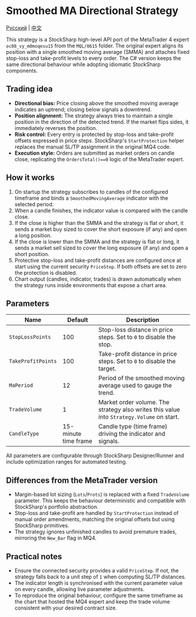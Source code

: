 # Smoothed MA Directional Strategy
[Русский](README_ru.md) | [中文](README_cn.md)

This strategy is a StockSharp high-level API port of the MetaTrader 4 expert `oc08_vy_m0moqesu15` from the `MQL/8615` folder. The original expert aligns its position with a single smoothed moving average (SMMA) and attaches fixed stop-loss and take-profit levels to every order. The C# version keeps the same directional behaviour while adopting idiomatic StockSharp components.

## Trading idea

- **Directional bias:** Price closing above the smoothed moving average indicates an uptrend; closing below signals a downtrend.
- **Position alignment:** The strategy always tries to maintain a single position in the direction of the detected trend. If the market flips sides, it immediately reverses the position.
- **Risk control:** Every entry is protected by stop-loss and take-profit offsets expressed in price steps. StockSharp's `StartProtection` helper replaces the manual SL/TP assignment in the original MQ4 code.
- **Execution style:** Orders are submitted as market orders on candle close, replicating the `OrdersTotal()==0` logic of the MetaTrader expert.

## How it works

1. On startup the strategy subscribes to candles of the configured timeframe and binds a `SmoothedMovingAverage` indicator with the selected period.
2. When a candle finishes, the indicator value is compared with the candle close.
3. If the close is higher than the SMMA and the strategy is flat or short, it sends a market buy sized to cover the short exposure (if any) and open a long position.
4. If the close is lower than the SMMA and the strategy is flat or long, it sends a market sell sized to cover the long exposure (if any) and open a short position.
5. Protective stop-loss and take-profit distances are configured once at start using the current security `PriceStep`. If both offsets are set to zero the protection is disabled.
6. Chart output (candles, indicator, trades) is drawn automatically when the strategy runs inside environments that expose a chart area.

## Parameters

| Name | Default | Description |
| --- | --- | --- |
| `StopLossPoints` | 100 | Stop-loss distance in price steps. Set to `0` to disable the stop.
| `TakeProfitPoints` | 100 | Take-profit distance in price steps. Set to `0` to disable the target.
| `MaPeriod` | 12 | Period of the smoothed moving average used to gauge the trend.
| `TradeVolume` | 1 | Market order volume. The strategy also writes this value into `Strategy.Volume` on start.
| `CandleType` | 15-minute time frame | Candle type (time frame) driving the indicator and signals.

All parameters are configurable through StockSharp Designer/Runner and include optimization ranges for automated testing.

## Differences from the MetaTrader version

- Margin-based lot sizing (`Lots`/`Prots`) is replaced with a fixed `TradeVolume` parameter. This keeps the behaviour deterministic and compatible with StockSharp's portfolio abstraction.
- Stop-loss and take-profit are handled by `StartProtection` instead of manual order amendments, matching the original offsets but using StockSharp primitives.
- The strategy ignores unfinished candles to avoid premature trades, mirroring the `New_Bar` flag in MQ4.

## Practical notes

- Ensure the connected security provides a valid `PriceStep`. If not, the strategy falls back to a unit step of `1` when computing SL/TP distances.
- The indicator length is synchronised with the current parameter value on every candle, allowing live parameter adjustments.
- To reproduce the original behaviour, configure the same timeframe as the chart that hosted the MQ4 expert and keep the trade volume consistent with your desired contract size.
